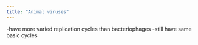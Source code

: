 ```yaml
---
title: "Animal viruses"
---
```

-have more varied replication cycles than bacteriophages
-still have same basic cycles

